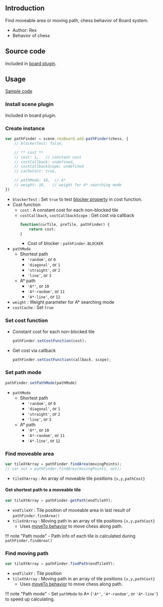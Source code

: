 ## Introduction

Find moveable area or moving path, chess behavior of Board system.

- Author: Rex
- Behavior of chess

## Source code

Included in [board plugin](board.md#source-code).

## Usage

[Sample code](https://github.com/rexrainbow/phaser3-rex-notes/tree/master/examples/board-pathfinder)

### Install scene plugin

Included in board plugin.

### Create instance

```javascript
var pathFinder = scene.rexBoard.add.pathFinder(chess, {
    // blockerTest: false,

    // ** cost **
    // cost: 1,   // constant cost
    // costCallback: undefined,
    // costCallbackScope: undefined
    // cacheCost: true,

    // pathMode: 10,  // A*
    // weight: 10,   // weight for A* searching mode
})
```

- `blockerTest` : Set `true` to test [blocker property](board-chessdata.md#blocker) in cost function.
- Cost function
    - `cost` : A constant cost for each non-blocked tile
    - `costCallback`, `costCallbackScope` :  Get cost via callback
        ```javascript
        function(curTile, preTile, pathFinder) {
            return cost;
        }
        ```
        - Cost of blocker : `pathFinder.BLOCKER`
- `pathMode`
    - Shortest path
        - `'random'`, or `0`
        - `'diagonal'`, or `1`
        - `'straight'`, or `2`
        - `'line'`, or `3`
    - A* path
        - `'A*'`, or `10`
        - `'A*-random'`, or `11`
        - `'A*-line'`, or `12`
- `weight` : Weight parameter for A* searching mode
- `costCache` : Set `true`

### Set cost function

- Constant cost for each non-blocked tile
    ```javascript
    pathFinder.setCostFunction(cost);
    ```
- Get cost via callback
    ```javascript
    pathFinder.setCostFunction(callback, scope);
    ```

### Set path mode

```javascript
pathFinder.setPathMode(pathMode)
```

- `pathMode`
    - Shortest path
        - `'random'`, or `0`
        - `'diagonal'`, or `1`
        - `'straight'`, or `2`
        - `'line'`, or `3`
    - A* path
        - `'A*'`, or `10`
        - `'A*-random'`, or `11`
        - `'A*-line'`, or `12`

### Find moveable area

```javascript
var tileXYArray = pathFinder.findArea(movingPoints);
// var out = pathFinder.findArea(movingPoints, out);
```

- `tileXYArray` : An array of moveable tile positions `{x,y,pathCost}`

#### Get shortest path to a moveable tile

```javascript
var tileXYArray = pathFinder.getPath(endTileXY);
```

- `endTileXY` : Tile position of moveable area in last result of `pathFinder.findArea()`
- `tileXYArray` : Moving path in an array of tile positions `{x,y,pathCost}`
    - Uses [moveTo behavior](board-moveto.md) to move chess along path.

!!! note "Path mode"
    - Path info of each tile is calculated during `pathFinder.findArea()`

### Find moving path

```javascript
var tileXYArray = pathFinder.findPath(endTileXY);
```

- `endTileXY` : Tile position
- `tileXYArray` : Moving path in an array of tile positions `{x,y,pathCost}`
    - Uses [moveTo behavior](board-moveto.md) to move chess along path.

!!! note "Path mode"
    - Set `pathMode` to A* (`'A*'`, `'A*-random'`, or `'A*-line'`) to speed up calculating.